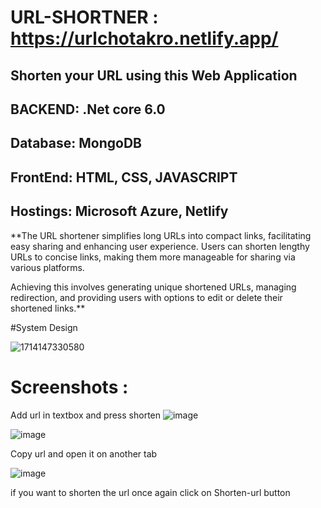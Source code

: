 # URL-SHORTNER : https://urlchotakro.netlify.app/

## Shorten your URL using this Web Application
## BACKEND: .Net core 6.0 
## Database: MongoDB
## FrontEnd: HTML, CSS, JAVASCRIPT
## Hostings: Microsoft Azure, Netlify

**The URL shortener simplifies long URLs into compact links, facilitating easy sharing and enhancing user experience. Users can shorten lengthy URLs to concise links, making them more manageable for sharing via various platforms. 

 Achieving this involves generating unique shortened URLs, managing redirection, and providing users with options to edit or delete their shortened links.**

#System Design

![1714147330580](https://github.com/Arbaxali/Url-Shortener/assets/30619186/5edbf640-d9e6-4bee-b919-8222e618aea9)

# Screenshots :

Add url in textbox and press shorten
![image](https://github.com/Arbaxali/Url-Shortener/assets/30619186/d7db7929-a9ef-496e-8980-9e84b7872c8e)

![image](https://github.com/Arbaxali/Url-Shortener/assets/30619186/0e4c00da-5bda-4aa9-a69c-731bd5a23b40)



Copy url and open it on another tab 

![image](https://github.com/Arbaxali/Url-Shortener/assets/30619186/193a7b65-0951-4dac-969b-a612b5458a99)

if you want to shorten the url once again click on Shorten-url button


